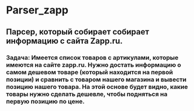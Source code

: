 # Parser_zapp

## Парсер, который собирает собирает информацию с сайта Zapp.ru. 
### Задача: Имеется список товаров с артикулами, которые имеются на сайте zapp.ru. Нужно достать информацию о самом дешевом товаре (который находится на первой позиции) и сравнить с товаром нашего магазина и вывести позицию нашего товара. На этой основе будет видно, какие товары нужно сделать дешевле, чтобы подняться на первую позицию по цене.
